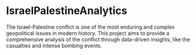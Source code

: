 # IsraelPalestineAnalytics
The Israel-Palestine conflict is one of the most enduring and complex geopolitical issues in modern history. This project aims to provide a comprehensive analysis of the conflict through data-driven insights, like the casualties and intense bombing events.
